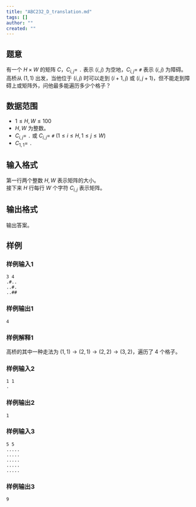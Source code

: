 ```yaml
---
title: "ABC232_D_translation.md"
tags: []
author: ""
created: ""
---
```


## 题意

有一个 $H \times W$ 的矩阵 $C$，$C_{i,j}=$ `.` 表示 $(i,j)$ 为空地，$C_{i,j}=$ `#` 表示 $(i,j)$ 为障碍。  
高桥从 $(1,1)$ 出发，当他位于 $(i,j)$ 时可以走到 $(i+1,j)$ 或 $(i,j+1)$，但不能走到障碍上或矩阵外，问他最多能遍历多少个格子？

## 数据范围

- $1 \le H,W \le 100$
- $H,W$ 为整数。
- $C_{i,j}=$ `.` 或 $C_{i,j}=$ `#` $(1 \le i \le H,1 \le j \le W)$
- $C_{1,1}=$ `.`

## 输入格式

第一行两个整数 $H,W$ 表示矩阵的大小。  
接下来 $H$ 行每行 $W$ 个字符 $C_{i,j}$ 表示矩阵。

## 输出格式

输出答案。

## 样例

### 样例输入1

```input
3 4
.#..
..#.
..##

```

### 样例输出1

```output
4

```

### 样例解释1

高桥的其中一种走法为 $(1,1)\to(2,1)\to(2,2)\to(3,2)$，遍历了 $4$ 个格子。

### 样例输入2

```input
1 1
.

```

### 样例输出2

```output
1

```

### 样例输入3

```input
5 5
.....
.....
.....
.....
.....

```

### 样例输出3

```output
9

```

